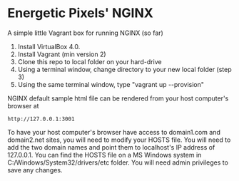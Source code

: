 Energetic Pixels' NGINX
=======================

A simple little Vagrant box for running NGINX (so far)

1. Install VirtualBox 4.0.
2. Install Vagrant (min version 2)
3. Clone this repo to local folder on your hard-drive
4. Using a terminal window, change directory to your new local folder (step 3)
5. Using the same terminal window, type "vagrant up --provision"

NGINX default sample html file can be rendered from your host computer's browser at
```
http://127.0.0.1:3001
```

To have your host computer's browser have access to domain1.com and domain2.net sites, you will need to modify your HOSTS file.  You will need to add the two domain names and point them to localhost's IP address of 127.0.0.1.  You can find the HOSTS file on a MS Windows system in C:/Windows/System32/drivers/etc folder.  You will need admin privileges to save any changes.
